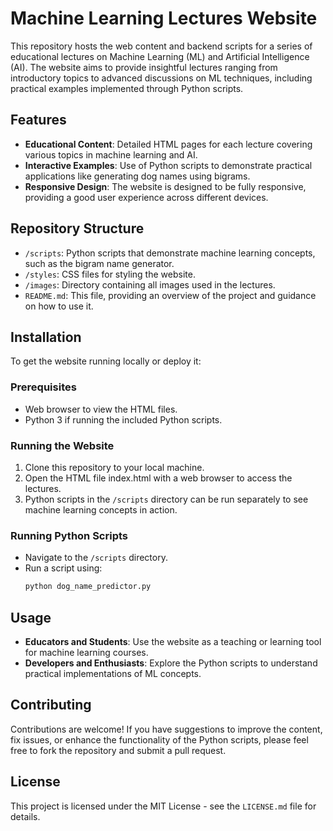 # Machine Learning Lectures Website

This repository hosts the web content and backend scripts for a series of educational lectures on Machine Learning (ML) and Artificial Intelligence (AI). The website aims to provide insightful lectures ranging from introductory topics to advanced discussions on ML techniques, including practical examples implemented through Python scripts.

## Features

- **Educational Content**: Detailed HTML pages for each lecture covering various topics in machine learning and AI.
- **Interactive Examples**: Use of Python scripts to demonstrate practical applications like generating dog names using bigrams.
- **Responsive Design**: The website is designed to be fully responsive, providing a good user experience across different devices.

## Repository Structure

- `/scripts`: Python scripts that demonstrate machine learning concepts, such as the bigram name generator.
- `/styles`: CSS files for styling the website.
- `/images`: Directory containing all images used in the lectures.
- `README.md`: This file, providing an overview of the project and guidance on how to use it.

## Installation

To get the website running locally or deploy it:

### Prerequisites

- Web browser to view the HTML files.
- Python 3 if running the included Python scripts.

### Running the Website

1. Clone this repository to your local machine.
2. Open the HTML file index.html with a web browser to access the lectures.
3. Python scripts in the `/scripts` directory can be run separately to see machine learning concepts in action.

### Running Python Scripts

- Navigate to the `/scripts` directory.
- Run a script using:
  ```bash
  python dog_name_predictor.py
  ```

## Usage

- **Educators and Students**: Use the website as a teaching or learning tool for machine learning courses.
- **Developers and Enthusiasts**: Explore the Python scripts to understand practical implementations of ML concepts.

## Contributing

Contributions are welcome! If you have suggestions to improve the content, fix issues, or enhance the functionality of the Python scripts, please feel free to fork the repository and submit a pull request.

## License

This project is licensed under the MIT License - see the `LICENSE.md` file for details.